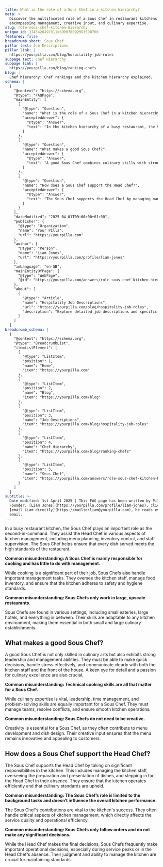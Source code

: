 ```yaml
---
title: What is the role of a Sous Chef in a kitchen hierarchy?
meta: >
  Discover the multifaceted role of a Sous Chef in restaurant kitchens,
  encompassing management, creative input, and culinary expertise.
slug: role-sous-chef-kitchen-hierarchy
unique id: 1745420497011x699978092953500700
featured: false
breadcrumb short: Sous Chef
pillar text: Job Descriptions
pillar link: |
  https://yourpilla.com/blog/hospitality-job-roles
subpage text: Chef Hierarchy
subpage link: |
  https://yourpilla.com/blog/ranking-chefs
blog: |
  Chef hierarchy: Chef rankings and the kitchen hierarchy explained.
schema: |
  {
    "@context": "https://schema.org",
    "@type": "FAQPage",
    "mainEntity": [
      {
        "@type": "Question",
        "name": "What is the role of a Sous Chef in a kitchen hierarchy?",
        "acceptedAnswer": {
          "@type": "Answer",
          "text": "In the kitchen hierarchy of a busy restaurant, the Sous Chef serves as the second-in-command. Their duties extend beyond cooking; they assist the Head Chef in managing the kitchen's daily operations. This includes overseeing menu planning, controlling food inventory, supervising kitchen staff, and ensuring that each dish maintains the restaurant's high standards. This management role is crucial for maintaining safety, hygiene, and culinary excellence in the kitchen."
        }
      },
      {
        "@type": "Question",
        "name": "What makes a good Sous Chef?",
        "acceptedAnswer": {
          "@type": "Answer",
          "text": "A good Sous Chef combines culinary skills with strong leadership and management abilities. They must be quick decision-makers, effective at handling stress, and capable of clear communication with both kitchen and front-of-house staff. Additionally, a good Sous Chef exhibits a keen eye for detail and a passion for culinary excellence. Their leadership skills are as important as their cooking expertise in ensuring the smooth operation of the kitchen."
        }
      },
      {
        "@type": "Question",
        "name": "How does a Sous Chef support the Head Chef?",
        "acceptedAnswer": {
          "@type": "Answer",
          "text": "The Sous Chef supports the Head Chef by managing many critical responsibilities within the kitchen, such as supervising staff, overseeing dish preparation and presentation, and stepping in for the Head Chef when necessary. This role is pivotal in ensuring the kitchen's efficiency and that high culinary standards are maintained consistently, which directly impacts the quality of service and operational effectiveness."
        }
      }
    ],
    "dateModified": "2025-04-01T09:00:00+01:00",
    "publisher": {
      "@type": "Organization",
      "name": "Your Pilla",
      "url": "https://yourpilla.com"
    },
    "author": {
      "@type": "Person",
      "name": "Liam Jones",
      "url": "https://yourpilla.com/profile/liam-jones"
    },
    "inLanguage": "en-GB",
    "mainEntityOfPage": {
      "@type": "WebPage",
      "@id": "https://yourpilla.com/answers/role-sous-chef-kitchen-hierarchy"
    },
    "about": [
      {
        "@type": "Article",
        "name": "Hospitality Job Descriptions",
        "url": "https://yourpilla.com/blog/hospitality-job-roles",
        "description": "Explore detailed job descriptions and specific responsibilities for various roles in the hospitality industry, including how to define duties for your business."
      }
    ]
  }
breadcrumb_schema: |
  {
    "@context": "https://schema.org",
    "@type": "BreadcrumbList",
    "itemListElement": [
      {
        "@type": "ListItem",
        "position": 1,
        "name": "Home",
        "item": "https://yourpilla.com"
      },
      {
        "@type": "ListItem",
        "position": 2,
        "name": "Blog",
        "item": "https://yourpilla.com/blog"
      },
      {
        "@type": "ListItem",
        "position": 3,
        "name": "Job Descriptions",
        "item": "https://yourpilla.com/blog/hospitality-job-roles"
      },
      {
        "@type": "ListItem",
        "position": 4,
        "name": "Chef Hierarchy",
        "item": "https://yourpilla.com/blog/ranking-chefs"
      },
      {
        "@type": "ListItem",
        "position": 5,
        "name": "Sous Chef",
        "item": "https://yourpilla.com/answers/role-sous-chef-kitchen-hierarchy"
      }
    ]
  }
subtitle: >-
  Date modified: 1st April 2025 | This FAQ page has been written by Pilla
  Founder, [Liam Jones](https://yourpilla.com/profile/liam-jones), click to
  [email Liam directly](https://mailto:liam@yourpilla.com), he reads every
  email.
---
```

In a busy restaurant kitchen, the Sous Chef plays an important role as the second-in-command. They assist the Head Chef in various aspects of kitchen management, including menu planning, inventory control, and staff supervision. The Sous Chef helps ensure that every dish served meets the high standards of the restaurant.

**Common misunderstanding: A Sous Chef is mainly responsible for cooking and has little to do with management.**

While cooking is a significant part of their job, Sous Chefs also handle important management tasks. They oversee the kitchen staff, manage food inventory, and ensure that the kitchen adheres to safety and hygiene standards.

**Common misunderstanding: Sous Chefs only work in large, upscale restaurants.**

Sous Chefs are found in various settings, including small eateries, large hotels, and everything in between. Their skills are adaptable to any kitchen environment, making them essential in both small and large culinary establishments.

## What makes a good Sous Chef?

A good Sous Chef is not only skilled in culinary arts but also exhibits strong leadership and management abilities. They must be able to make quick decisions, handle stress effectively, and communicate clearly with both the kitchen staff and the front of the house. A keen eye for detail and a passion for culinary excellence are also crucial.

**Common misunderstanding: Technical cooking skills are all that matter for a Sous Chef.**

While culinary expertise is vital, leadership, time management, and problem-solving skills are equally important for a Sous Chef. They must manage teams, resolve conflicts, and ensure smooth kitchen operations.

**Common misunderstanding: Sous Chefs do not need to be creative.**

Creativity is essential for a Sous Chef, as they often contribute to menu development and dish design. Their creative input ensures that the menu remains innovative and appealing to customers.

## How does a Sous Chef support the Head Chef?

The Sous Chef supports the Head Chef by taking on significant responsibilities in the kitchen. This includes managing the kitchen staff, overseeing the preparation and presentation of dishes, and stepping in for the Head Chef in their absence. They ensure that the kitchen operates efficiently and that culinary standards are upheld.

**Common misunderstanding: The Sous Chef’s role is limited to the background tasks and doesn’t influence the overall kitchen performance.**

The Sous Chef's contributions are vital to the kitchen's success. They often handle critical aspects of kitchen management, which directly affects the service quality and operational efficiency.

**Common misunderstanding: Sous Chefs only follow orders and do not make any significant decisions.**

While the Head Chef makes the final decisions, Sous Chefs frequently make important operational decisions, especially during service peaks or in the Head Chef's absence. Their judgment and ability to manage the kitchen are crucial for maintaining standards.
